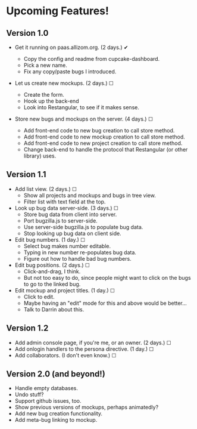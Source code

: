 Upcoming Features!
==================

## Version 1.0 ##

* Get it running on paas.allizom.org.
  (2 days.) ✔
    * Copy the config and readme from cupcake-dashboard.
    * Pick a new name.
    * Fix any copy/paste bugs I introduced.

* Let us create new mockups.
  (2 days.) ☐
    * Create the form.
    * Hook up the back-end
    * Look into Restangular, to see if it makes sense.

* Store new bugs and mockups on the server.
  (4 days.) ☐
    * Add front-end code to new bug creation to call store method.
    * Add front-end code to new mockup creation to call store method.
    * Add front-end code to new project creation to call store method.
    * Change back-end to handle the protocol that Restangular (or other library) uses.

## Version 1.1 ##

* Add list view.
  (2 days.) ☐
    * Show all projects and mockups and bugs in tree view.
    * Filter list with text field at the top.
* Look up bug data server-side.
  (3 days.) ☐
    * Store bug data from client into server.
    * Port bugzilla.js to server-side.
    * Use server-side bugzilla.js to populate bug data.
    * Stop looking up bug data on client side.
* Edit bug numbers.
  (1 day.) ☐
    * Select bug makes number editable.
    * Typing in new number re-populates bug data.
    * Figure out how to handle bad bug numbers.
* Edit bug positions.
  (2 days.) ☐
    * Click-and-drag, I think.
    * But not too easy to do, since people might want to click on the bugs to go to the linked bug.
* Edit mockup and project titles.
  (1 day.) ☐
    * Click to edit.
    * Maybe having an "edit" mode for this and above would be better…
    * Talk to Darrin about this.

## Version 1.2 ##

* Add admin console page, if you're me, or an owner.
  (2 days.) ☐
* Add onlogin handlers to the persona directive.
  (1 day.) ☐
* Add collaborators.
  (I don't even know.) ☐

## Version 2.0 (and beyond!) ##

* Handle empty databases.
* Undo stuff?
* Support github issues, too.
* Show previous versions of mockups, perhaps animatedly?
* Add new bug creation functionality.
* Add meta-bug linking to mockup.